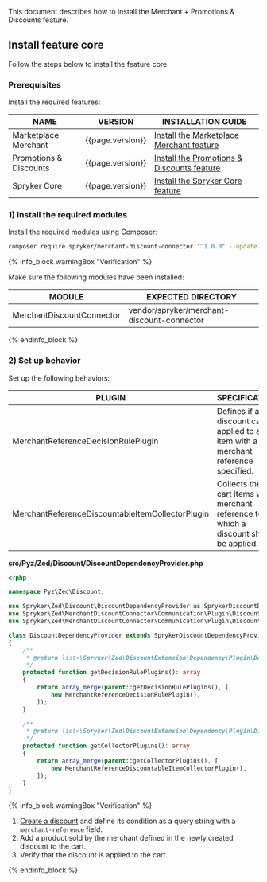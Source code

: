 This document describes how to install the Merchant + Promotions & Discounts feature.

## Install feature core

Follow the steps below to install the feature core.

### Prerequisites

Install the required features:

| NAME                   | VERSION          | INSTALLATION GUIDE                                                                                                                                                                                |
|------------------------|------------------|---------------------------------------------------------------------------------------------------------------------------------------------------------------------------------------------------|
| Marketplace Merchant   | {{page.version}} | [Install the Marketplace Merchant feature](/docs/pbc/all/merchant-management/{{page.version}}/marketplace/install-and-upgrade/install-features/install-the-marketplace-merchant-feature.html)     |
| Promotions & Discounts | {{page.version}} | [Install the Promotions & Discounts feature](/docs/pbc/all/discount-management/{{page.version}}/base-shop/install-and-upgrade/install-features/install-the-promotions-and-discounts-feature.html) |
| Spryker Core           | {{page.version}} | [Install the Spryker Core feature](/docs/pbc/all/miscellaneous/{{page.version}}/install-and-upgrade/install-features/install-the-spryker-core-feature.html)                                       |

### 1) Install the required modules

Install the required modules using Composer:

```bash
composer require spryker/merchant-discount-connector:"^1.0.0" --update-with-dependencies
```

{% info_block warningBox "Verification" %}

Make sure the following modules have been installed:

| MODULE                    | EXPECTED DIRECTORY                         |
|---------------------------|--------------------------------------------|
| MerchantDiscountConnector | vendor/spryker/merchant-discount-connector |

{% endinfo_block %}

### 2) Set up behavior

Set up the following behaviors:

| PLUGIN                                           | SPECIFICATION                                                                            | PREREQUISITES | NAMESPACE                                                           |
|--------------------------------------------------|------------------------------------------------------------------------------------------|---------------|---------------------------------------------------------------------|
| MerchantReferenceDecisionRulePlugin              | Defines if a discount can be applied to a cart item with a merchant reference specified. |               | Spryker\Zed\MerchantDiscountConnector\Communication\Plugin\Discount |
| MerchantReferenceDiscountableItemCollectorPlugin | Collects the cart items with merchant reference to which a discount should be applied.   |               | Spryker\Zed\MerchantDiscountConnector\Communication\Plugin\Discount |

**src/Pyz/Zed/Discount/DiscountDependencyProvider.php**

```php
<?php

namespace Pyz\Zed\Discount;

use Spryker\Zed\Discount\DiscountDependencyProvider as SprykerDiscountDependencyProvider;
use Spryker\Zed\MerchantDiscountConnector\Communication\Plugin\Discount\MerchantReferenceDecisionRulePlugin;
use Spryker\Zed\MerchantDiscountConnector\Communication\Plugin\Discount\MerchantReferenceDiscountableItemCollectorPlugin;

class DiscountDependencyProvider extends SprykerDiscountDependencyProvider
{
    /**
     * @return list<\Spryker\Zed\DiscountExtension\Dependency\Plugin\DecisionRulePluginInterface>
     */
    protected function getDecisionRulePlugins(): array
    {
        return array_merge(parent::getDecisionRulePlugins(), [
            new MerchantReferenceDecisionRulePlugin(),
        ]);
    }

    /**
     * @return list<\Spryker\Zed\DiscountExtension\Dependency\Plugin\DiscountableItemCollectorPluginInterface>
     */
    protected function getCollectorPlugins(): array
    {
        return array_merge(parent::getCollectorPlugins(), [
            new MerchantReferenceDiscountableItemCollectorPlugin(),
        ]);
    }
}
```

{% info_block warningBox "Verification" %}

1. [Create a discount](/docs/pbc/all/discount-management/{{site.version}}/base-shop/manage-in-the-back-office/create-discounts.html) and define its condition as a query string with a `merchant-reference` field.
2. Add a product sold by the merchant defined in the newly created discount to the cart.
3. Verify that the discount is applied to the cart.

{% endinfo_block %}
